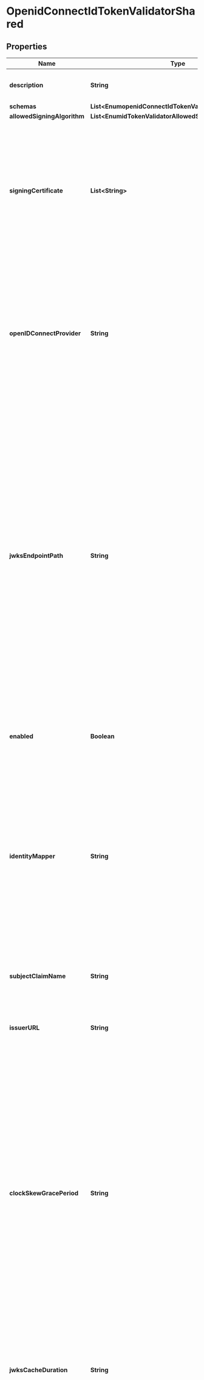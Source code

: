 

# OpenidConnectIdTokenValidatorShared


## Properties

| Name | Type | Description | Notes |
|------------ | ------------- | ------------- | -------------|
|**description** | **String** | A description for this ID Token Validator |  [optional] |
|**schemas** | **List&lt;EnumopenidConnectIdTokenValidatorSchemaUrn&gt;** |  |  |
|**allowedSigningAlgorithm** | **List&lt;EnumidTokenValidatorAllowedSigningAlgorithmProp&gt;** |  |  |
|**signingCertificate** | **List&lt;String&gt;** | Specifies the locally stored certificates that may be used to validate the signature of an incoming ID token. This property may be specified if a JWKS endpoint should not be used to retrieve public signing keys. |  [optional] |
|**openIDConnectProvider** | **String** | Specifies the OpenID Connect provider that issues ID tokens handled by this OpenID Connect ID Token Validator. This property is used in conjunction with the jwks-endpoint-path property. |  [optional] |
|**jwksEndpointPath** | **String** | The relative path to the JWKS endpoint from which to retrieve one or more public signing keys that may be used to validate the signature of an incoming ID token. This path is relative to the base_url property defined for the validator&#39;s OpenID Connect provider. If jwks-endpoint-path is specified, the OpenID Connect ID Token Validator will not consult locally stored certificates for validating token signatures. |  [optional] |
|**enabled** | **Boolean** | Indicates whether this ID Token Validator is enabled for use in the Directory Server. |  |
|**identityMapper** | **String** | Specifies the name of the Identity Mapper that should be used to correlate an ID token subject value to a user entry. The claim name from which to obtain the subject (i.e. the currently logged-in user) may be configured using the subject-claim-name property. |  |
|**subjectClaimName** | **String** | The name of the token claim that contains the subject; i.e., the authenticated user. |  [optional] |
|**issuerURL** | **String** | Specifies the OpenID Connect provider&#39;s issuer URL. |  |
|**clockSkewGracePeriod** | **String** | Specifies the amount of clock skew that is tolerated by the ID Token Validator when evaluating whether a token is within its valid time interval. The duration specified by this parameter will be subtracted from the token&#39;s not-before (nbf) time and added to the token&#39;s expiration (exp) time, if present, to allow for any time difference between the local server&#39;s clock and the token issuer&#39;s clock. |  [optional] |
|**jwksCacheDuration** | **String** | How often the ID Token Validator should refresh its cache of JWKS token signing keys. |  [optional] |
|**evaluationOrderIndex** | **Integer** | When multiple ID Token Validators are defined for a single Directory Server, this property determines the order in which the ID Token Validators are consulted. Values of this property must be unique among all ID Token Validators defined within Directory Server but not necessarily contiguous. ID Token Validators with lower values will be evaluated first to determine if they are able to validate the ID token. |  |



